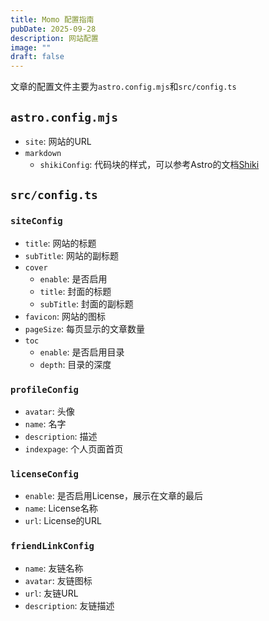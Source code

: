```yaml
---
title: Momo 配置指南
pubDate: 2025-09-28
description: 网站配置
image: ""
draft: false
---
```



文章的配置文件主要为`astro.config.mjs`和`src/config.ts`

## `astro.config.mjs`

* `site`: 网站的URL
* `markdown`
    * `shikiConfig`: 代码块的样式，可以参考Astro的文档[Shiki](https://docs.astro.build/en/guides/syntax-highlighting/#setting-a-default-shiki-theme)

## `src/config.ts`

### `siteConfig`

* `title`: 网站的标题
* `subTitle`: 网站的副标题
* `cover`
    * `enable`: 是否启用
    * `title`: 封面的标题
    * `subTitle`: 封面的副标题
* `favicon`: 网站的图标
* `pageSize`: 每页显示的文章数量
* `toc`
    * `enable`: 是否启用目录
    * `depth`: 目录的深度

### `profileConfig`

* `avatar`: 头像
* `name`: 名字
* `description`: 描述
* `indexpage`: 个人页面首页

### `licenseConfig`

* `enable`: 是否启用License，展示在文章的最后
* `name`: License名称
* `url`: License的URL

### `friendLinkConfig`

* `name`: 友链名称
* `avatar`: 友链图标
* `url`: 友链URL
* `description`: 友链描述
